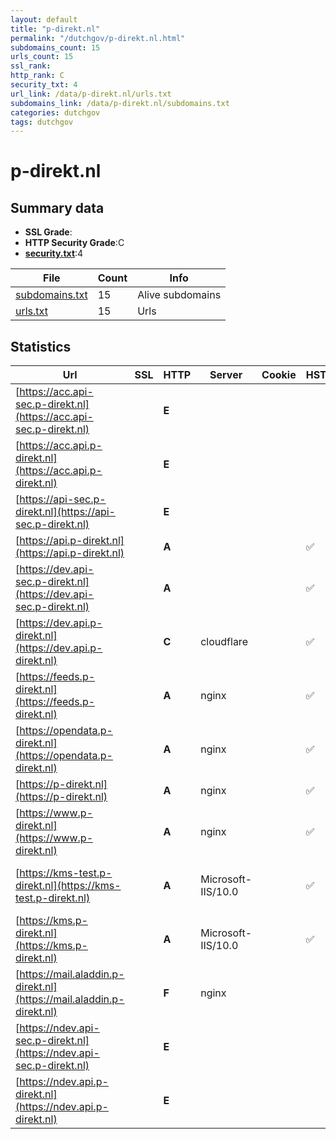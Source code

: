 ```yaml
---
layout: default
title: "p-direkt.nl"
permalink: "/dutchgov/p-direkt.nl.html"
subdomains_count: 15
urls_count: 15
ssl_rank: 
http_rank: C
security_txt: 4
url_link: /data/p-direkt.nl/urls.txt
subdomains_link: /data/p-direkt.nl/subdomains.txt
categories: dutchgov
tags: dutchgov
---
```



# p-direkt.nl
## Summary data


 - **SSL Grade**:
 - **HTTP Security Grade**:C
 - **[security.txt](https://www.digitaleoverheid.nl/nieuws/standaard-security-txt-nu-verplicht-voor-overheid/)**:4


| File       | Count | Info |
|------------|-------|------|
|[subdomains.txt](/DutchGovScope/data/p-direkt.nl/subdomains.txt)|15|Alive subdomains|
|[urls.txt](/DutchGovScope/data/p-direkt.nl/urls.txt)|15|Urls|


## Statistics


| Url | SSL | HTTP | Server | Cookie | HSTS | CORS | CTO | CSP | XFO | XXP | RP |FP| Tech |Title |
|--------|-------|-------|------|------|------|------|------|------|------|------|------|------|------|------|
|[https://acc.api-sec.p-direkt.nl](https://acc.api-sec.p-direkt.nl)| | **E**|| | | | | | | | :white_check_mark: | ||400 No required...|
|[https://acc.api.p-direkt.nl](https://acc.api.p-direkt.nl)| | **E**|| | | | | | | | :white_check_mark: | |||
|[https://api-sec.p-direkt.nl](https://api-sec.p-direkt.nl)| | **E**|| | | | | | | | :white_check_mark: | ||400 No required...|
|[https://api.p-direkt.nl](https://api.p-direkt.nl)| | **A**|| |:white_check_mark: | | | :white_check_mark:| :white_check_mark: | :white_check_mark: | :white_check_mark: | |HSTS||
|[https://dev.api-sec.p-direkt.nl](https://dev.api-sec.p-direkt.nl)| | **A**|| |:white_check_mark: | | | :white_check_mark:| :white_check_mark: | :white_check_mark: | :white_check_mark: | |HSTS||
|[https://dev.api.p-direkt.nl](https://dev.api.p-direkt.nl)| | **C**|cloudflare| |:white_check_mark: | | | | | | :white_check_mark: | |Cloudflare HTTP/3|301 Moved Perman...|
|[https://feeds.p-direkt.nl](https://feeds.p-direkt.nl)| | **A**|nginx| |:white_check_mark: | | | | :white_check_mark: | :white_check_mark: | :white_check_mark: | |HSTS Nginx||
|[https://opendata.p-direkt.nl](https://opendata.p-direkt.nl)| | **A**|nginx| |:white_check_mark: | | | | :white_check_mark: | :white_check_mark: | :white_check_mark: | |HSTS Nginx||
|[https://p-direkt.nl](https://p-direkt.nl)| | **A**|nginx| |:white_check_mark: | | |:warning: | :white_check_mark: | :white_check_mark: | :white_check_mark: | |HSTS Nginx|301 Moved Perman...|
|[https://www.p-direkt.nl](https://www.p-direkt.nl)| | **A**|nginx| |:white_check_mark: | | |:warning: | :white_check_mark: | :white_check_mark: | :white_check_mark: | |Bloomreach HSTS Nginx|Home | O&P Rijk...|
|[https://kms-test.p-direkt.nl](https://kms-test.p-direkt.nl)| | **A**|Microsoft-IIS/10.0| |:white_check_mark: | | | | :white_check_mark: | :white_check_mark: | :white_check_mark: | |HSTS IIS:10.0 Windows Server|403 - Forbidden:...|
|[https://kms.p-direkt.nl](https://kms.p-direkt.nl)| | **A**|Microsoft-IIS/10.0| |:white_check_mark: | | | | :white_check_mark: | :white_check_mark: | :white_check_mark: | |HSTS IIS:10.0 Windows Server|403 - Forbidden:...|
|[https://mail.aladdin.p-direkt.nl](https://mail.aladdin.p-direkt.nl)| | **F**|nginx| | | | | | | | :white_check_mark: | |HSTS Nginx|301 Moved Perman...|
|[https://ndev.api-sec.p-direkt.nl](https://ndev.api-sec.p-direkt.nl)| | **E**|| | | | | | | | :white_check_mark: | ||400 No required...|
|[https://ndev.api.p-direkt.nl](https://ndev.api.p-direkt.nl)| | **E**|| | | | | | | | :white_check_mark: | |||


